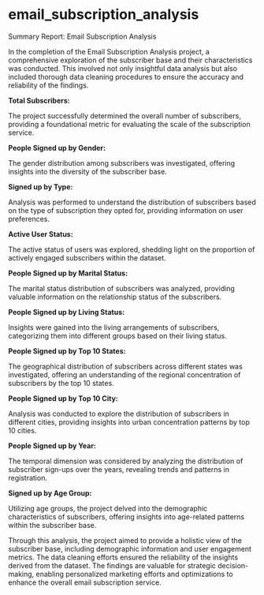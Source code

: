 # email_subscription_analysis
Summary Report: Email Subscription Analysis


In the completion of the Email Subscription Analysis project, a comprehensive exploration of the subscriber base and their characteristics was conducted. This involved not only insightful data analysis but also included thorough data cleaning procedures to ensure the accuracy and reliability of the findings.

**Total Subscribers:**

The project successfully determined the overall number of subscribers, providing a foundational metric for evaluating the scale of the subscription service.

**People Signed up by Gender:**

The gender distribution among subscribers was investigated, offering insights into the diversity of the subscriber base.

**Signed up by Type:**

Analysis was performed to understand the distribution of subscribers based on the type of subscription they opted for, providing information on user preferences.

**Active User Status:**

The active status of users was explored, shedding light on the proportion of actively engaged subscribers within the dataset.

**People Signed up by Marital Status:**

The marital status distribution of subscribers was analyzed, providing valuable information on the relationship status of the subscribers.


**People Signed up by Living Status:**

Insights were gained into the living arrangements of subscribers, categorizing them into different groups based on their living status.


**People Signed up by Top 10 States:**

The geographical distribution of subscribers across different states was investigated, offering an understanding of the regional concentration of subscribers by the top 10 states.


**People Signed up by Top 10 City:**

Analysis was conducted to explore the distribution of subscribers in different cities, providing insights into urban concentration patterns by top 10 cities.


**People Signed up by Year:**

The temporal dimension was considered by analyzing the distribution of subscriber sign-ups over the years, revealing trends and patterns in registration.


**Signed up by Age Group:**

Utilizing age groups, the project delved into the demographic characteristics of subscribers, offering insights into age-related patterns within the subscriber base.


Through this analysis, the project aimed to provide a holistic view of the subscriber base, including demographic information and user engagement metrics. The data cleaning efforts ensured the reliability of the insights derived from the dataset. The findings are valuable for strategic decision-making, enabling personalized marketing efforts and optimizations to enhance the overall email subscription service.
